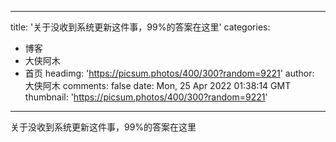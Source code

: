 
---
title: '关于没收到系统更新这件事，99%的答案在这里'
categories: 
 - 博客
 - 大侠阿木
 - 首页
headimg: 'https://picsum.photos/400/300?random=9221'
author: 大侠阿木
comments: false
date: Mon, 25 Apr 2022 01:38:14 GMT
thumbnail: 'https://picsum.photos/400/300?random=9221'
---

<div>   
关于没收到系统更新这件事，99%的答案在这里  
</div>
            
